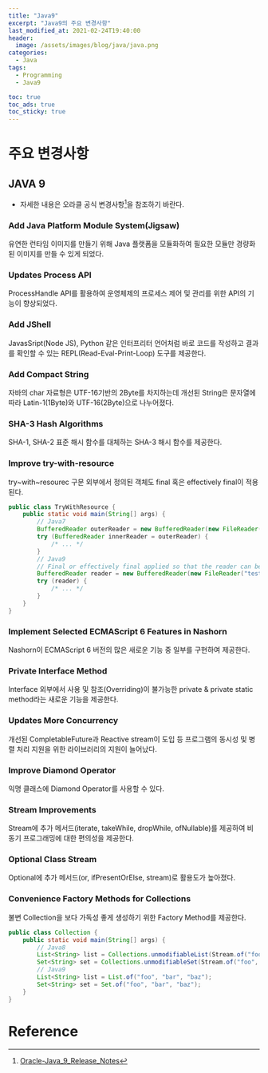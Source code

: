```yaml
---
title: "Java9"
excerpt: "Java9의 주요 변경사항"
last_modified_at: 2021-02-24T19:40:00
header:
  image: /assets/images/blog/java/java.png
categories:
  - Java
tags:
  - Programming
  - Java9

toc: true
toc_ads: true
toc_sticky: true
---
```

# 주요 변경사항
## JAVA 9
- 자세한 내용은 오라클 공식 변경사항[^Java9]을 참조하기 바란다.

### Add Java Platform Module System(Jigsaw)
유연한 런타임 이미지를 만들기 위해 Java 플랫폼을 모듈화하여 필요한 모듈만 경량화된 이미지를 만들 수 있게 되었다.

### Updates Process API
ProcessHandle API를 활용하여 운영체제의 프로세스 제어 및 관리를 위한 API의 기능이 향상되었다.

### Add JShell
JavasSript(Node JS), Python 같은 인터프리터 언어처럼 바로 코드를 작성하고 결과를 확인할 수 있는 REPL(Read-Eval-Print-Loop) 도구를 제공한다.

### Add Compact String
자바의 char 자료형은 UTF-16기반의 2Byte를 차지하는데 개선된 String은 문자열에 따라 Latin-1(1Byte)와 UTF-16(2Byte)으로 나누어졌다.

### SHA-3 Hash Algorithms
SHA-1, SHA-2 표준 해시 함수를 대체하는 SHA-3 해시 함수를 제공한다.

### Improve try-with-resource
try~with~resourec 구문 외부에서 정의된 객체도 final 혹은 effectively final이 적용된다.
```java
public class TryWithResource {
	public static void main(String[] args) {
		// Java7
		BufferedReader outerReader = new BufferedReader(new FileReader("test.txt"));
		try (BufferedReader innerReader = outerReader) {
			/* ... */
		}
		// Java9
		// Final or effectively final applied so that the reader can be used.
		BufferedReader reader = new BufferedReader(new FileReader("test.txt"));
		try (reader) {
			/* ... */
		}
	}
}
```

### Implement Selected ECMAScript 6 Features in Nashorn
Nashorn이 ECMAScript 6 버전의 많은 새로운 기능 중 일부를 구현하여 제공한다.

### Private Interface Method
Interface 외부에서 사용 및 참조(Overriding)이 불가능한 private & private static method라는 새로운 기능을 제공한다.

### Updates More Concurrency
개선된 CompletableFuture과 Reactive stream이 도입 등 프로그램의 동시성 및 병렬 처리 지원을 위한 라이브러리의 지원이 늘어났다.

### Improve Diamond Operator
익명 클래스에 Diamond Operator를 사용할 수 있다.

### Stream Improvements
Stream에 추가 메서드(iterate, takeWhile, dropWhile, ofNullable)를 제공하여 비동기 프로그래밍에 대한 편의성을 제공한다.

### Optional Class Stream
Optional에 추가 메서드(or, ifPresentOrElse, stream)로 활용도가 높아졌다.

### Convenience Factory Methods for Collections
불변 Collection을 보다 가독성 좋게 생성하기 위한 Factory Method를 제공한다.
```java
public class Collection {
	public static void main(String[] args) {
		// Java8
		List<String> list = Collections.unmodifiableList(Stream.of("foo", "bar", "baz").collect(Collectors.toList()));
		Set<String> set = Collections.unmodifiableSet(Stream.of("foo", "bar", "baz").collect(Collectors.toSet()));
		// Java9
		List<String> list = List.of("foo", "bar", "baz");
		Set<String> set = Set.of("foo", "bar", "baz");
	}
}
```

# Reference
[^Java9]: [Oracle-Java_9_Release_Notes](https://docs.oracle.com/javase/9/whatsnew/toc.htm#JSNEW-GUID-71A09701-7412-4499-A88D-53FA8BFBD3D0)